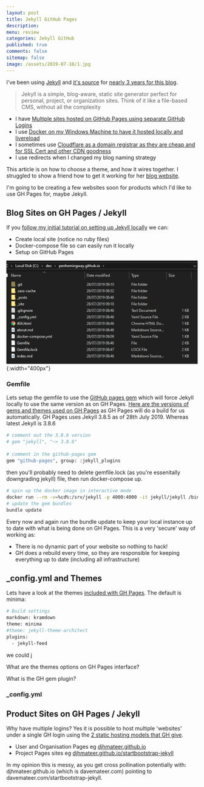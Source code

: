 ```yaml
---
layout: post
title: Jekyll GitHub Pages 
description: 
menu: review
categories: Jekyll GitHub
published: true 
comments: false
sitemap: false
image: /assets/2019-07-18/1.jpg
---
```

I've been using [Jekyll](https://jekyllrb.com/) and [it's source](https://github.com/jekyll/jekyll) for [nearly 3 years for this blog](/2016/10/17/Blog-with-Jekyll-and-host-for-free). 

> Jekyll is a simple, blog-aware, static site generator perfect for personal, project, or organization sites. Think of it like a file-based CMS, without all the complexity

- I have [Multiple sites hosted on GitHub Pages using separate GitHub Logins]()
- I use [Docker on my Windows Machine to have it hosted locally and livereload]()
- I sometimes use [Cloudflare as a domain registrar as they are cheap and for SSL Cert and other CDN goodness]()
- I use redirects when I changed my blog naming strategy

This article is on how to choose a theme, and how it wires together. I struggled to show a friend how to get it working for her [blog website](https://agoyal.co.uk).

I'm going to be creating a few websites soon for products which I'd like to use GH Pages for, maybe Jekyll.  

## Blog Sites on GH Pages / Jekyll
If you [follow my initial tutorial on setting up Jekyll locally]() we can:

- Create local site (notice no ruby files)
- Docker-compose file so can easily run it locally
- Setup on GitHub Pages

![alt text](/assets/2019-07-28/1.png "Files for a Jekyll install"){:width="400px"}     

### Gemfile
Lets setup the gemfile to use the [GitHub pages gem](https://github.com/github/pages-gem) which will force Jekyll locally to use the same version as on GH Pages. [Here are the versions of gems and themes used on GH Pages](https://pages.github.com/versions/) as GH Pages will do a build for us automatically. GH Pages uses Jekyll 3.8.5 as of 28th July 2019. Whereas latest Jekyll is 3.8.6

```bash
# comment out the 3.8.6 version 
# gem "jekyll", "~> 3.8.6"

# comment in the github-pages gem
gem "github-pages", group: :jekyll_plugins
```
then you'll probably need to delete gemfile.lock (as you're essenitally downgrading jekyll) file, then run docker-compose up. 

```bash
# spin up the docker image in interactive mode
docker run --rm -v=%cd%:/srv/jekyll -p 4000:4000 -it jekyll/jekyll /bin/bash
# update the gem bundles
bundle update 
```
Every now and again run the bundle update to keep your local instance up to date with what is being done on GH Pages. This is a very 'secure' way of working as:

- There is no dynamic part of your website so nothing to hack!
- GH does a rebuild every time, so they are responsible for keeping everything up to date (including all infrastructure)

## _config.yml and Themes
Lets have a look at the themes [included with GH Pages](https://pages.github.com/versions/). The default is minima:

```bash
# Build settings
markdown: kramdown
theme: minima
#theme: jekyll-theme-architect
plugins:
  - jekyll-feed
```
we could j



What are the themes options on GH Pages interface?

What is the GH gem plugin?

### _config.yml

## Product Sites on GH Pages / Jekyll
Why have multiple logins? Yes it is possible to host multiple 'websites' under a single GH login using the [2 static hosting models that GH give](https://help.github.com/en/articles/user-organization-and-project-pages).

- User and Organisation Pages eg [djhmateer.github.io](https://djhmateer.github.io)
- Project Pages sites eg [djhmateer.github.io/startbootstrap-jekyll](https://djhmateer.github.io/startbootstrap-jekyll)

In my opinion this is messy, as you get cross pollination potentially with: djhmateer.github.io (which is davemateer.com) pointing to davemateer.com/startbootstrap-jekyll. 



